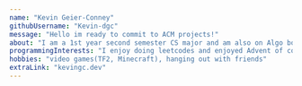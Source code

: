 ```yaml
---
name: "Kevin Geier-Conney"
githubUsername: "Kevin-dgc"
message: "Hello im ready to commit to ACM projects!"
about: "I am a 1st year second semester CS major and am also on Algo board member"
programmingInterests: "I enjoy doing leetcodes and enjoyed Advent of code this past year"
hobbies: "video games(TF2, Minecraft), hanging out with friends"
extraLink: "kevingc.dev"
---
```

